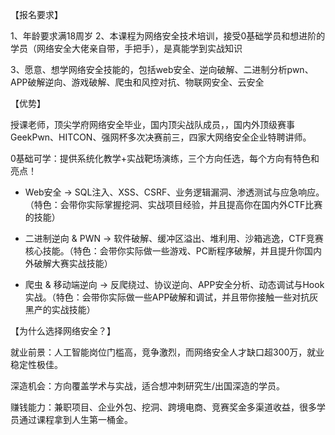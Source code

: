 【报名要求】

1、年龄要求满18周岁
2、本课程为网络安全技术培训，接受0基础学员和想进阶的学员（网络安全大佬亲自带，手把手），是真能学到实战知识

3、愿意、想学网络安全技能的，包括web安全、逆向破解、二进制分析pwn、APP破解逆向、游戏破解、爬虫和风控对抗、物联网安全、云安全

【优势】

授课老师，顶尖学府网络安全毕业，国内顶尖战队成员，，国内外顶级赛事GeekPwn、HITCON、强网杯多次决赛前三，四家大网络安全企业特聘讲师。

0基础可学：提供系统化教学+实战靶场演练，三个方向任选，每个方向有特色和亮点！

- Web安全 → SQL注入、XSS、CSRF、业务逻辑漏洞、渗透测试与应急响应。（特色：会带你实际掌握挖洞、实战项目经验，并且提高你在国内外CTF比赛的技能）

- 二进制逆向 & PWN → 软件破解、缓冲区溢出、堆利用、沙箱逃逸，CTF竞赛核心技能。（特色：会带你实际做一些游戏、PC断程序破解，并且提升你国内外破解大赛实战技能）

- 爬虫 & 移动端逆向 → 反爬绕过、协议逆向、APP安全分析、动态调试与Hook实战。（特色：会带你实际做一些APP破解和调试，并且带你接触一些对抗灰黑产的实战技能）

【为什么选择网络安全？】

就业前景：人工智能岗位门槛高，竞争激烈，而网络安全人才缺口超300万，就业稳定性极佳。

深造机会：方向覆盖学术与实战，适合想冲刺研究生/出国深造的学员。

赚钱能力：兼职项目、企业外包、挖洞、跨境电商、竞赛奖金多渠道收益，很多学员通过课程拿到人生第一桶金。